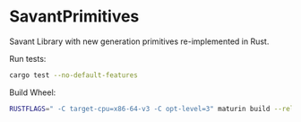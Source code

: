 # SavantPrimitives

Savant Library with new generation primitives re-implemented in Rust.

Run tests:

```bash
cargo test --no-default-features
```

Build Wheel:

```bash
RUSTFLAGS=" -C target-cpu=x86-64-v3 -C opt-level=3" maturin build --release --no-sdist -o dist
```
